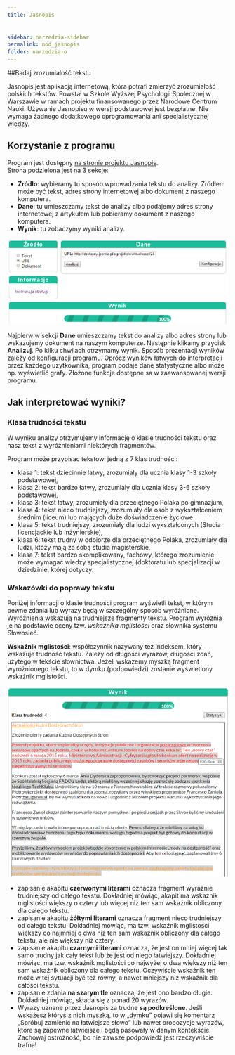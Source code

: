 ```yaml
---
title: Jasnopis


sidebar: narzedzia-sidebar
permalink: nod_jasnopis
folder: narzedzia-o
---
```

 
##Badaj zrozumiałość tekstu 

Jasnopis jest aplikacją internetową, która potrafi zmierzyć zrozumiałość polskich tekstów. Powstał w Szkole Wyższej Psychologii Społecznej w Warszawie w ramach projektu finansowanego przez Narodowe Centrum Nauki. Używanie Jasnopisu w wersji podstawowej jest bezpłatne. Nie wymaga żadnego dodatkowego oprogramowania ani specjalistycznej wiedzy.

## Korzystanie z programu

Program jest dostępny [na stronie projektu Jasnopis](http://jasnopis.pl/aplikacja).  
Strona podzielona jest na 3 sekcje:

-	**Źródło**: wybieramy tu sposób wprowadzania tekstu do analizy. Źródłem może być tekst, adres strony internetowej albo dokument z naszego komputera.
-	**Dane**: tu umieszczamy tekst do analizy albo podajemy adres strony internetowej z artykułem lub pobieramy dokument z naszego komputera.
-	**Wynik**: tu zobaczymy wyniki analizy.

![Górna część strony programu Jasnopis. Po lewej stronie sekcja Źródło, po prawej sekcja Dane, poniżej Odnośnik do instrukcji i sekcja Wyniki](/images/narzedzia/jasnopis1.png)

Najpierw w sekcji **Dane** umieszczamy tekst do analizy albo adres strony lub wskazujemy dokument na naszym komputerze. Następnie klikamy przycisk **Analizuj**. Po kilku chwilach otrzymamy wynik.
Sposób prezentacji wyników zależy od konfiguracji programu. Oprócz wyników łatwych do interpretacji przez każdego uzytkownika, program podaje dane statystyczne albo może np. wyświetlić grafy. Złożone funkcje dostępne sa w zaawansowanej wersji programu.

## Jak interpretować wyniki?

### Klasa trudności tekstu

W wyniku analizy otrzymujemy informację o klasie trudności tekstu oraz nasz tekst z wyróżnieniami niektórych fragmentów.

Program może przypisac tekstowi jedną z 7 klas trudności:
-	klasa 1:  tekst dziecinnie łatwy, zrozumialy dla ucznia klasy 1-3 szkoły podstawowej,
-	klasa 2: tekst bardzo łatwy, zrozumialy dla ucznia klasy 3-6 szkoły podstawowej,
-	klasa 3: tekst łatwy, zrozumiały dla przeciętnego Polaka po gimnazjum,
-	klasa 4: tekst nieco trudniejszy, zrozumiały dla osób z wykształceniem średnim (liceum) lub mających duże doświadczenie życiowe
-	klasa 5: tekst trudniejszy, zrozumiały dla ludzi wykształconych (Studia licencjackie lub inżynierskie),
-	klasa 6: tekst trudny w odbiorze dla przeciętnego Polaka, zrozumiały dla ludzi, któzy mają za sobą studia magisterskie,
-	klasa 7: tekst bardzo skomplikowany, fachowy, którego zrozumienie może wymagać wiedzy specjalistycznej (doktoratu lub specjalizacji w dziedzinie, której dotyczy.

### Wskazówki do poprawy tekstu

Poniżej informacji o klasie trudności program wyświetli tekst,  w którym pewne zdania lub wyrazy będą w szczególny sposób wyróżnione. Wyróżnienia wskazują na trudniejsze fragmenty tekstu. Program wyróznia je na podstawie oceny tzw. <em>wskaźnika mglistości</em> oraz słownika systemu Słowosieć. 

**Wskaźnik mglistości**: współczynnik nazywany też indeksem, który wskazuje trudność tekstu. Zależy od długości wyrazów, długości zdań, użytego w tekście słownictwa. Jeżeli wskażemy myszką fragment wyróżnionego tekstu, to w dymku (podpowiedzi) zostanie wyświetlony wskaźnik mglistości.

![Fragment strony z wynikami analizy tekstu](/images/narzedzia/jasnopis2.png)

-	zapisanie akapitu **czerwonymi literami** oznacza fragment wyraźnie trudniejszy od całego tekstu. Dokładniej mówiąc, akapit ma wskaźnik mglistości większy o cztery lub więcej niż ten sam wskaźnik obliczony dla całego tekstu.
-	zapisanie akapitu **żółtymi literami** oznacza fragment nieco trudniejszy od całego tekstu. Dokładniej mówiąc, ma tzw. wskaźnik mglistości większy co najmniej o dwa niż ten sam wskaźnik obliczony dla całego tekstu, ale nie większy niż cztery.
-	zapisanie akapitu **czarnymi literami** oznacza, że jest on mniej więcej tak samo trudny jak cały tekst lub że jest od niego łatwiejszy. Dokładniej mówiąc, ma tzw. wskaźnik mglistości co najwyżej o dwa większy niż ten sam wskaźnik obliczony dla całego tekstu. Oczywiście wskaźnik ten może w tej sytuacji być też równy, a nawet mniejszy niż wskaźnik dla całości tekstu.
-	zapisanie zdania **na szarym tle** oznacza, że jest ono bardzo długie. Dokładniej mówiąc, składa się z ponad 20 wyrazów.
-	Wyrazy uznane przez Jasnopis za trudne **są podkreślone**. Jeśli wskażesz któryś z nich myszką, to w „dymku” pojawi się komentarz „Spróbuj zamienić na łatwiejsze słowo” lub nawet propozycje wyrazów, które są zapewne łatwiejsze i będą pasowały w danym kontekście. Zachowaj ostrożność, bo nie zawsze podpowiedź jest rzeczywiście trafna!


